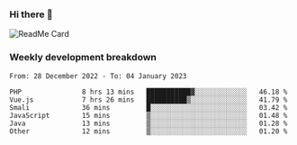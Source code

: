 ### Hi there 👋

<!--
**itzcy/itzcy** is a ✨ _special_ ✨ repository because its `README.md` (this file) appears on your GitHub profile.

Here are some ideas to get you started:

- 🔭 I’m currently working on ...
- 🌱 I’m currently learning ...
- 👯 I’m looking to collaborate on ...
- 🤔 I’m looking for help with ...
- 💬 Ask me about ...
- 📫 How to reach me: ...
- 😄 Pronouns: ...
- ⚡ Fun fact: ...
-->
![ReadMe Card](https://github-readme-stats.vercel.app/api?username=itzcy&show_icons=true&title_color=2d3198&icon_color=797cb8&text_color=24292e&bg_color=f6f8fa)

### Weekly development breakdown
<!--START_SECTION:waka-->

```text
From: 28 December 2022 - To: 04 January 2023

PHP               8 hrs 13 mins   ███████████▓░░░░░░░░░░░░░   46.18 %
Vue.js            7 hrs 26 mins   ██████████▒░░░░░░░░░░░░░░   41.79 %
Smali             36 mins         █░░░░░░░░░░░░░░░░░░░░░░░░   03.42 %
JavaScript        15 mins         ▒░░░░░░░░░░░░░░░░░░░░░░░░   01.48 %
Java              13 mins         ▒░░░░░░░░░░░░░░░░░░░░░░░░   01.28 %
Other             12 mins         ▒░░░░░░░░░░░░░░░░░░░░░░░░   01.20 %
```

<!--END_SECTION:waka-->
